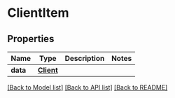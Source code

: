 # ClientItem

## Properties
Name | Type | Description | Notes
------------ | ------------- | ------------- | -------------
**data** | [**Client**](Client.md) |  | 

[[Back to Model list]](../README.md#documentation-for-models) [[Back to API list]](../README.md#documentation-for-api-endpoints) [[Back to README]](../README.md)


